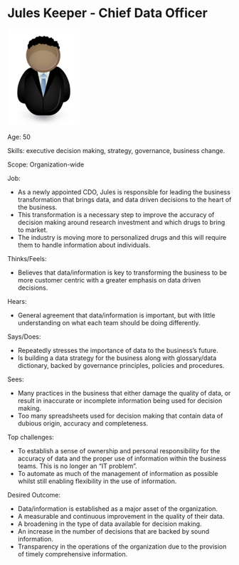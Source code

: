 <!-- SPDX-License-Identifier: Apache-2.0 -->

# Jules Keeper - Chief Data Officer

![Icon](jules-keeper.png)

Age: 50

Skills: executive decision making, strategy, governance, business change.

Scope: Organization-wide

Job:
* As a newly appointed CDO, Jules is responsible for leading the
business transformation that brings data, and data driven decisions
to the heart of the business.  
* This transformation is a necessary step to improve the accuracy
of decision making around research investment and which drugs to bring to market.
* The industry is moving more to personalized drugs and this
will require them to handle information about individuals.

Thinks/Feels:
* Believes that data/information is key to transforming the business
to be more customer centric with a greater emphasis on data driven decisions.

Hears:
* General agreement that data/information is important,
but with little understanding on what each team should be doing differently.

Says/Does:
* Repeatedly stresses the importance of data to the business’s future.
* Is building a data strategy for the business along with
glossary/data dictionary,
backed by governance principles, policies and procedures.

Sees:
* Many practices in the business that either damage the quality of data,
or result in inaccurate or incomplete information being used for
decision making.
* Too many spreadsheets used for decision making that contain
data of dubious origin, accuracy and completeness.

Top challenges:
* To establish a sense of ownership and personal responsibility
for the accuracy of data and the proper use of information within
the business teams.  This is no longer an “IT problem”.
* To automate as much of the management of information as
possible whilst still enabling flexibility in the use of information.

Desired Outcome:
* Data/information is established as a major asset of the organization.
* A measurable and continuous improvement in the quality of their data.
* A broadening in the type of data available for decision making.
* An increase in the number of decisions that are backed by sound information.
* Transparency in the operations of the organization due to the
provision of timely comprehensive information.
